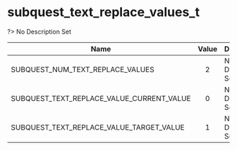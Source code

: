 # subquest_text_replace_values_t
?> No Description Set

Name|Value|Description|Client
--|:--:|--|:--:
SUBQUEST_NUM_TEXT_REPLACE_VALUES|2|No Description Set|✖
SUBQUEST_TEXT_REPLACE_VALUE_CURRENT_VALUE|0|No Description Set|✖
SUBQUEST_TEXT_REPLACE_VALUE_TARGET_VALUE|1|No Description Set|✖
